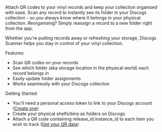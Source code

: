 Attach QR codes to your vinyl records and keep your collection organised with ease. Scan any record to instantly see its folder in your Discogs collection - so you always know where it belongs in your physical collection. Reorganising? Simply reassign a record to a new folder right from the app.

Whether you're putting records away or refreshing your storage, Discogs Scanner helps you stay in control of your vinyl collection.

Features:
- Scan QR codes on your records
- See which folder (aka storage location in the physical world) each record belongs in
- Easily update folder assignments
- Works seamlessly with your Discogs collection

Getting Started:
- You'll need a personal access token to link to your Discogs account ([Create one](https://www.discogs.com/settings/developers))
- Create your physical shelfs/bins as folders on Discogs
- Attach a QR code containing release_id.instance_id to each item you wish to track ([Get your QR data](https://geftactics.github.io/discogs-scanner/export.html))

